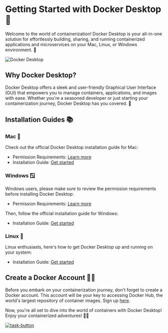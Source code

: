 # Getting Started with Docker Desktop 🐳

Welcome to the world of containerization! Docker Desktop is your all-in-one solution for effortlessly building, sharing, and running containerized applications and microservices on your Mac, Linux, or Windows environment. 🚀

![Docker Desktop](https://www.example.com/docker-desktop-screenshot.png)

## Why Docker Desktop?

Docker Desktop offers a sleek and user-friendly Graphical User Interface (GUI) that empowers you to manage containers, applications, and images with ease. Whether you're a seasoned developer or just starting your containerization journey, Docker Desktop has you covered. 🎉

## Installation Guides 📚

### Mac 🍏

<!-- For Mac users, we have a handy video walkthrough demonstrating the installation process. Watch the video [here](https://www.example.com/docker-mac-install-video). -->

Check out the official Docker Desktop installation guide for Mac:
- Permission Requirements: [Learn more](https://docs.docker.com/desktop/mac/permission-requirements/)
- Installation Guide: [Get started](https://docs.docker.com/desktop/install/mac-install/)

### Windows 🪟

Windows users, please make sure to review the permission requirements before installing Docker Desktop:
- Permission Requirements: [Learn more](https://docs.docker.com/desktop/windows/permission-requirements/)

Then, follow the official installation guide for Windows:
- Installation Guide: [Get started](https://docs.docker.com/desktop/install/windows-install/)

### Linux 🐧

Linux enthusiasts, here's how to get Docker Desktop up and running on your system:
- Installation Guide: [Get started](https://docs.docker.com/desktop/install/linux-install/)

## Create a Docker Account 🧑‍💻

Before you embark on your containerization journey, don't forget to create a Docker account. This account will be your key to accessing Docker Hub, the world's largest repository of container images. Sign up [here](https://hub.docker.com/signup).

Now, you're all set to dive into the world of containers with Docker Desktop! Enjoy your containerized adventures! 🐳🚀

[![task-button]][Shield]

[task-button]: https://img.shields.io/badge/Let's_jump_to_task_3-F76902?style=for-the-badge

[Shield]: ../Task_3/task_3.md
